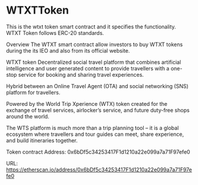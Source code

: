 # WTXTToken
This is the wtxt token smart contract and it specifies the functionality. WTXT Token follows ERC-20 standards.


Overview
The WTXT smart contract allow investors to buy WTXT tokens during the its IEO and also from its official website.

WTXT token
Decentralized social travel platform that combines artificial intelligence and user generated content to provide travellers with a one-stop service for booking and sharing travel experiences.

Hybrid between an Online Travel Agent (OTA) and social networking (SNS) platform for travellers.

Powered by the World Trip Xperience (WTX) token created for the exchange of travel services, airlocker’s service, and future duty-free shops around the world.

The WTS platform is much more than a trip planning tool – it is a global ecosystem where travellers and tour guides can meet, share experience, and build itineraries together.



Token contract
Address: 0x6bDf5c34253417F1d1210a22e099a7a71F97efe0

URL: https://etherscan.io/address/0x6bDf5c34253417F1d1210a22e099a7a71F97efe0

